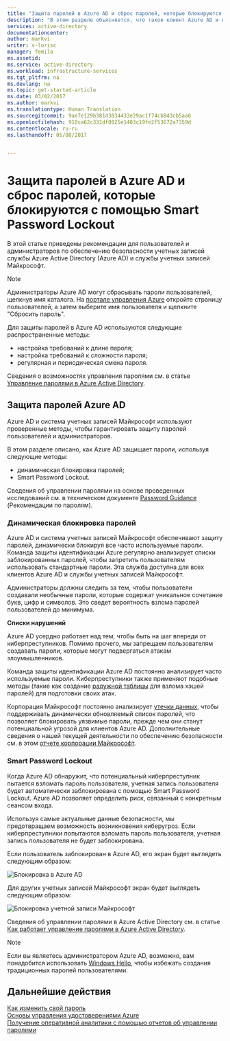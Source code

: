 ```yaml
---
title: "Защита паролей в Azure AD и сброс паролей, которые блокируются с помощью Smart Password Lockout | Документация Майкрософт"
description: "В этом разделе объясняется, что такое клиент Azure AD и как управлять Azure с помощью Azure Active Directory."
services: active-directory
documentationcenter: 
author: markvi
writer: v-lorisc
manager: femila
ms.assetid: 
ms.service: active-directory
ms.workload: infrastructure-services
ms.tgt_pltfrm: na
ms.devlang: na
ms.topic: get-started-article
ms.date: 03/02/2017
ms.author: markvi
ms.translationtype: Human Translation
ms.sourcegitcommit: 9ae7e129b381d3034433e29ac1f74cb843cb5aa6
ms.openlocfilehash: 910ca62c331df0825e1403c19fe2f53672a7359d
ms.contentlocale: ru-ru
ms.lasthandoff: 05/08/2017


---
```

# <a name="secure-passwords--in-azure-ad-and-reset-passwords-that-get-blocked-by-smart-password-lockout"></a>Защита паролей в Azure AD и сброс паролей, которые блокируются с помощью Smart Password Lockout
В этой статье приведены рекомендации для пользователей и администраторов по обеспечению безопасности учетных записей службы Azure Active Directory (Azure AD) и службы учетных записей Майкрософт. 

 >[!NOTE]
 >Администраторы Azure AD могут сбрасывать пароли пользователей, щелкнув имя каталога. На [портале управления Azure](https://manage.windowsazure.com) откройте страницу пользователей, а затем выберите имя пользователя и щелкните "Сбросить пароль". 
 >

Для защиты паролей в Azure AD используются следующие распространенные методы:
 *    настройка требований к длине пароля;
 *    настройка требований к сложности пароля;
 *    регулярная и периодическая смена пароля. 

Сведения о возможностях управления паролями см. в статье [Управление паролями в Azure Active Directory](https://docs.microsoft.com/en-us/azure/active-directory/active-directory-manage-passwords). 

## <a name="azure-ad-password-protection"></a>Защита паролей Azure AD
Azure AD и система учетных записей Майкрософт используют проверенные методы, чтобы гарантировать защиту паролей пользователей и администраторов. 

В этом разделе описано, как Azure AD защищает пароли, используя следующие методы:
 *    динамическая блокировка паролей;
 *    Smart Password Lockout.

Сведения об управлении паролями на основе проведенных исследований см. в техническом документе [Password Guidance](http://aka.ms/passwordguidance) (Рекомендации по паролям). 

### <a name="dynamically-banned-passwords"></a>Динамическая блокировка паролей
Azure AD и система учетных записей Майкрософт обеспечивают защиту паролей, динамически блокируя все часто используемые пароли. Команда защиты идентификации Azure регулярно анализирует списки заблокированных паролей, чтобы запретить пользователям использовать стандартные пароли. Эта служба доступна для всех клиентов Azure AD и службы учетных записей Майкрософт. 

Администраторы должны следить за тем, чтобы пользователи создавали необычные пароли, которые содержат уникальное сочетание букв, цифр и символов. Это сведет вероятность взлома паролей пользователей до минимума. 

**Списки нарушений**

Azure AD усердно работает над тем, чтобы быть на шаг впереди от киберпреступников. Помимо прочего, мы запрещаем пользователям создавать пароли, которые могут подвергаться атакам злоумышленников.

Команда защиты идентификации Azure AD постоянно анализирует часто используемые пароли. Киберпреступники также применяют подобные методы (такие как создание [радужной таблицы](https://en.wikipedia.org/wiki/Rainbow_table) для взлома хэшей паролей) для подготовки своих атак. 

Корпорация Майкрософт постоянно анализирует [утечки данных](https://www.privacyrights.org/data-breaches), чтобы поддерживать динамически обновляемый список паролей, что позволяет блокировать уязвимые пароли, прежде чем они станут потенциальной угрозой для клиентов Azure AD. Дополнительные сведения о нашей текущей деятельности по обеспечению безопасности см. в этом [отчете корпорации Майкрософт](https://www.microsoft.com/security/sir/default.aspx). 

### <a name="smart-password-lockout"></a>Smart Password Lockout

Когда Azure AD обнаружит, что потенциальный киберпреступник пытается взломать пароль пользователя, учетная запись пользователя будет автоматически заблокирована с помощью Smart Password Lockout. Azure AD позволяет определить риск, связанный с конкретным сеансом входа. 

Используя самые актуальные данные безопасности, мы предотвращаем возможность возникновения киберугроз. Если киберпреступники попытаются взломать пароль пользователя, учетная запись пользователя не будет заблокирована.

Если пользователь заблокирован в Azure AD, его экран будет выглядеть следующим образом:

  ![Блокировка в Azure AD](./media/active-directory-secure-passwords/locked-out-azuread.png)
  
Для других учетных записей Майкрософт экран будет выглядеть следующим образом:

  ![Блокировка учетной записи Майкрософт](./media/active-directory-secure-passwords/locked-out-ms-accounts.png)

Сведения об управлении паролями в Azure Active Directory см. в статье [Как работает управление паролями в Azure Active Directory](https://docs.microsoft.com/en-us/azure/active-directory/active-directory-passwords-how-it-works).

  >[!NOTE]
  >Если вы являетесь администратором Azure AD, возможно, вам понадобится использовать [Windows Hello](https://www.microsoft.com/en-us/windows/windows-hello), чтобы избежать создания традиционных паролей пользователями.
  >

## <a name="next-steps"></a>Дальнейшие действия
[Как изменить свой пароль](https://docs.microsoft.com/en-us/azure/active-directory/active-directory-passwords-update-your-own-password)<br>
[Основы управления удостоверениями Azure](https://docs.microsoft.com/en-us/azure/active-directory/fundamentals-identity)<br>
[Получение оперативной аналитики с помощью отчетов об управлении паролями](https://docs.microsoft.com/en-us/azure/active-directory/active-directory-passwords-get-insights#view-password-reset-activity)



